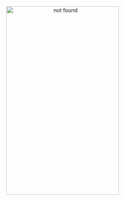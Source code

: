 
<div align="center"> <img src="ZHANJINGCHUN.jpg" width="300" height = "500" alt="not found ">   </div>
